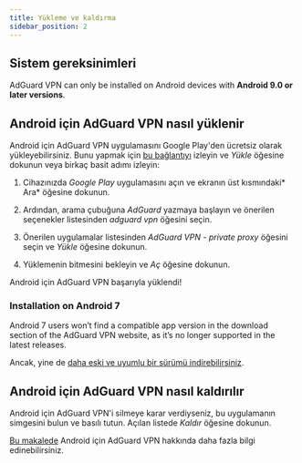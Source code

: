 ```yaml
---
title: Yükleme ve kaldırma
sidebar_position: 2
---
```


## Sistem gereksinimleri

AdGuard VPN can only be installed on Android devices with **Android 9.0 or later versions**.

## Android için AdGuard VPN nasıl yüklenir

Android için AdGuard VPN uygulamasını Google Play'den ücretsiz olarak yükleyebilirsiniz. Bunu yapmak için [bu bağlantıyı](https://play.google.com/store/apps/details?id=com.adguard.vpn) izleyin ve *Yükle* öğesine dokunun veya birkaç basit adımı izleyin:

1. Cihazınızda *Google Play* uygulamasını açın ve ekranın üst kısmındaki* Ara* öğesine dokunun.

2. Ardından, arama çubuğuna *AdGuard* yazmaya başlayın ve önerilen seçenekler listesinden *adguard vpn* öğesini seçin.

3. Önerilen uygulamalar listesinden *AdGuard VPN - private proxy* öğesini seçin ve *Yükle* öğesine dokunun.

4. Yüklemenin bitmesini bekleyin ve *Aç* öğesine dokunun.

Android için AdGuard VPN başarıyla yüklendi!

### Installation on Android 7

Android 7 users won’t find a compatible app version in the download section of the AdGuard VPN website, as it’s no longer supported in the latest releases.

Ancak, yine de [daha eski ve uyumlu bir sürümü indirebilirsiniz](https://agrd.io/vpn_android_7_for_web).

## Android için AdGuard VPN nasıl kaldırılır

Android için AdGuard VPN'i silmeye karar verdiyseniz, bu uygulamanın simgesini bulun ve basılı tutun. Açılan listede *Kaldır* öğesine dokunun.

[Bu makalede](/adguard-vpn-for-android/overview) Android için AdGuard VPN hakkında daha fazla bilgi edinebilirsiniz.

